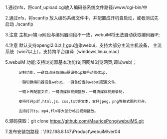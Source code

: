 1.通过nfs，将conf_upload.cgi放入编码器系统文件路径/www/cgi-bin/中

2.通过nfs，将scanfip 放入编码系统文件中，并配置成开机自启动，或者测试先启动 ./scanfip

3.注意 主机pc端 ip网段与编码器网段不一致，webuiM将无法自动获取编码器IP;

4.注意 默认支持opengl2.0以上gpu渲染webui，支持大部分主流主机设备，
主流系统（win7以上），支持跨平台编译（windows,linux,mac）

5.webuiM 功能:支持浏览器基本功能(访问网址浏览网页,调试web)；

	      定制功能，一键自动获取编码器设备ip和手动修改ip,
	      
	      一键切换编码器设备webui，一键备份当前webui配置文件，
	      
	      一键上传配置文件，一键流媒体视频播放，一键流媒体视频录制，
	      
	      支持打开pdf,html,js，css,txt等文本，支持jpeg，png等格式图片打开，
	      
	      支持打开ts，mp4,flv等大部分格式视频播放。
			
6.源码获取：git clone https://github.com/MauricePong/webuiMS.git

7.发布安装包路径：\\192.168.8.147\Product\webuiM\ver04
